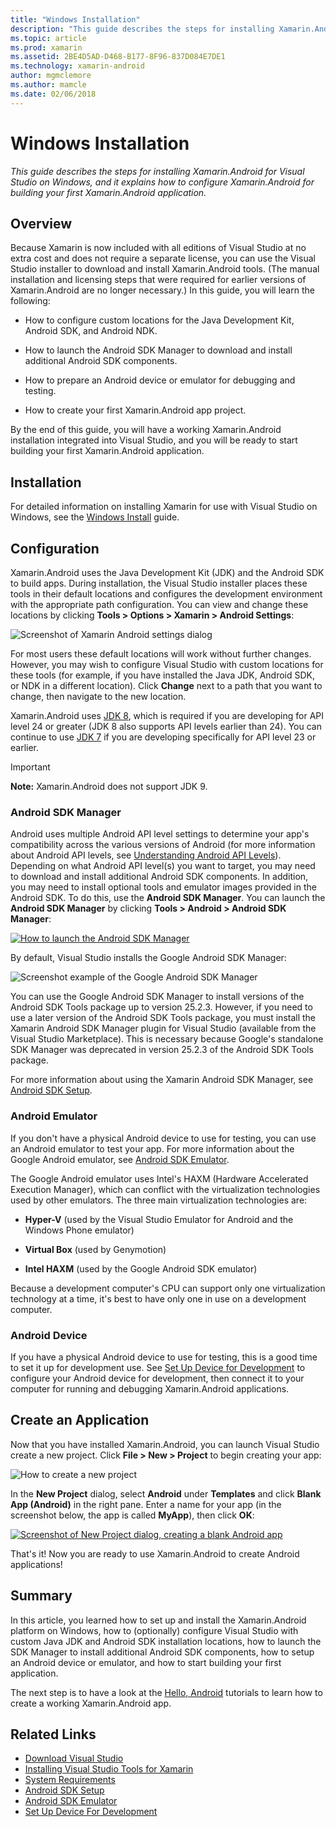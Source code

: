 ```yaml
---
title: "Windows Installation"
description: "This guide describes the steps for installing Xamarin.Android for Visual Studio on Windows, and it explains how to configure Xamarin.Android for building your first Xamarin.Android application."
ms.topic: article
ms.prod: xamarin
ms.assetid: 2BE4D5AD-D468-B177-8F96-837D084E7DE1
ms.technology: xamarin-android
author: mgmclemore
ms.author: mamcle
ms.date: 02/06/2018
---
```


# Windows Installation

_This guide describes the steps for installing Xamarin.Android for Visual Studio on Windows, and it explains how to configure Xamarin.Android for building your first Xamarin.Android application._

<a name="overview" />

## Overview

Because Xamarin is now included with all editions of Visual Studio at
no extra cost and does not require a separate license, you can use the
Visual Studio installer to download and install Xamarin.Android tools.
(The manual installation and licensing steps that were required for
earlier versions of Xamarin.Android are no longer necessary.) In this
guide, you will learn the following:

-   How to configure custom locations for the Java Development Kit,
    Android SDK, and Android NDK.

-   How to launch the Android SDK Manager to download and install
    additional Android SDK components.

-   How to prepare an Android device or emulator for debugging and
    testing.

-   How to create your first Xamarin.Android app project.

By the end of this guide, you will have a working Xamarin.Android
installation integrated into Visual Studio, and you will be ready to
start building your first Xamarin.Android application.

## Installation

For detailed information on installing Xamarin for use with Visual
Studio on Windows, see the
[Windows Install](~/cross-platform/get-started/installation/windows.md)
guide.

<a name="configuration" />

## Configuration

Xamarin.Android uses the Java Development Kit (JDK) and the Android SDK
to build apps. During installation, the Visual Studio installer places
these tools in their default locations and configures the development
environment with the appropriate path configuration. You can view and
change these locations by clicking **Tools > Options > Xamarin >
Android Settings**:

![Screenshot of Xamarin Android settings dialog](windows-images/07-settings.png)

For most users these default locations will work without further
changes. However, you may wish to configure Visual Studio with custom
locations for these tools (for example, if you have installed the Java
JDK, Android SDK, or NDK in a different location). Click **Change**
next to a path that you want to change, then navigate to the new
location.

Xamarin.Android uses
[JDK 8](http://www.oracle.com/technetwork/java/javase/downloads/jdk8-downloads-2133151.html),
which is required if you are developing for API level 24 or greater
(JDK 8 also supports API levels earlier than 24). You can continue to
use
[JDK 7](http://www.oracle.com/technetwork/java/javase/downloads/jdk7-downloads-1880260.html)
if you are developing specifically for API level 23 or earlier.

> [!IMPORTANT]
> **Note:** Xamarin.Android does not support JDK 9.

<a name="sdk_manager" />

### Android SDK Manager

Android uses multiple Android API level settings to determine your
app's compatibility across the various versions of Android (for more
information about Android API levels, see
[Understanding Android API Levels](~/android/app-fundamentals/android-api-levels.md)).
Depending on what Android API level(s) you want to target, you may need
to download and install additional Android SDK components. In addition,
you may need to install optional tools and emulator images provided in
the Android SDK. To do this, use the **Android SDK Manager**. You can
launch the **Android SDK Manager** by clicking **Tools > Android >
Android SDK Manager**:

[![How to launch the Android SDK Manager](windows-images/08-sdk-manager-sml.png)](windows-images/08-sdk-manager.png)

By default, Visual Studio installs the Google Android SDK Manager:

![Screenshot example of the Google Android SDK Manager](windows-images/09-google-sdk-manager.png)

You can use the Google Android SDK Manager to install versions of the
Android SDK Tools package up to version 25.2.3. However, if you need to
use a later version of the Android SDK Tools package, you must install
the Xamarin Android SDK Manager plugin for Visual Studio (available
from the Visual Studio Marketplace). This is necessary because Google's
standalone SDK Manager was deprecated in version 25.2.3 of the Android
SDK Tools package. 

For more information about using the Xamarin Android SDK Manager, see
[Android SDK Setup](~/android/get-started/installation/android-sdk.md).

<a name="emulator" />

### Android Emulator

If you don't have a physical Android device to use for testing, you can
use an Android emulator to test your app. For more information about
the Google Android emulator, see
[Android SDK Emulator](~/android/deploy-test/debugging/android-sdk-emulator/index.md).

The Google Android emulator uses Intel's HAXM (Hardware Accelerated
Execution Manager), which can conflict with the virtualization
technologies used by other emulators. The three main virtualization
technologies are:

-   **Hyper-V** (used by the Visual Studio Emulator for Android and the 
    Windows Phone emulator) 

-   **Virtual Box** (used by Genymotion)

-   **Intel HAXM** (used by the Google Android SDK emulator) 

Because a development computer's CPU can support only one
virtualization technology at a time, it's best to have only one in use
on a development computer.

<a name="device" />

### Android Device

If you have a physical Android device to use for testing, this is a
good time to set it up for development use. See
[Set Up Device for Development](~/android/get-started/installation/set-up-device-for-development.md)
to configure your Android device for development, then connect it to
your computer for running and debugging Xamarin.Android applications.


<a name="create_app" />

## Create an Application

Now that you have installed Xamarin.Android, you can launch Visual
Studio create a new project. Click **File > New > Project** to begin
creating your app:

![How to create a new project](windows-images/10-new-project.png)

In the **New Project** dialog, select **Android** under **Templates** and
click **Blank App (Android)** in the right pane. Enter a name for
your app (in the screenshot below, the app is called **MyApp**), then
click **OK**:

[![Screenshot of New Project dialog, creating a blank Android app](windows-images/11-first-app-sml.png)](windows-images/11-first-app.png)

That's it! Now you are ready to use Xamarin.Android to create
Android applications!


<a name="summary" />

## Summary

In this article, you learned how to set up and install the
Xamarin.Android platform on Windows, how to (optionally) configure
Visual Studio with custom Java JDK and Android SDK installation
locations, how to launch the SDK Manager to install additional Android
SDK components, how to setup an Android device or emulator, and how to
start building your first application.

The next step is to have a look at the 
[Hello, Android](~/android/get-started/hello-android/index.md)
tutorials to learn how to create a working Xamarin.Android app.


## Related Links

- [Download Visual Studio](https://www.visualstudio.com/vs/)
- [Installing Visual Studio Tools for Xamarin](~/cross-platform/get-started/installation/windows.md)
- [System Requirements](~/cross-platform/get-started/requirements.md)
- [Android SDK Setup](~/android/get-started/installation/android-sdk.md)
- [Android SDK Emulator](~/android/get-started/installation/android-emulator/index.md)
- [Set Up Device For Development](~/android/get-started/installation/set-up-device-for-development.md)
